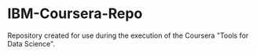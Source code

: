 # IBM-Coursera-Repo
Repository created for use during the execution of the Coursera "Tools for Data Science".
